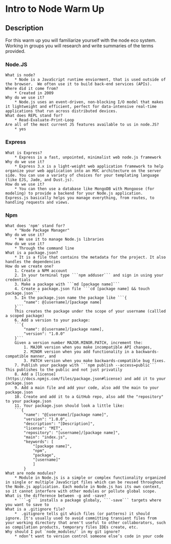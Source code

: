 # Intro to Node Warm Up

## Description

For this warm up you will familiarize yourself with the node eco system. Working in groups you will research and write summaries of the terms provided.

### Node.JS

    What is node?
        * Node is a JavaScript runtime enviorment, that is used outside of the browser.  We often use it to build back-end services (APIs).
    Where did it come from?
        * Created in 2009
    Why do we use it?
        * Node.js uses an event-driven, non-blocking I/O model that makes it lightweight and efficient, perfect for data-intensive real-time applications that run across distributed devices.
    What does REPL stand for?
        * Read-Evaluate-Print-Loop
    Are all of the most current JS features available to us in node.JS?
        * yes
### Express

    What is Express?
        * Express is a fast, unpointed, minimalist web node.js framework
    Why do we use it?
        * Express 3.x is a light-weight web application framework to help organize your web application into an MVC architecture on the server side. You can use a variety of choices for your templating language (like EJS, Jade, and Dust.js).
    How do we use it?
        * You can then use a database like MongoDB with Mongoose (for modeling) to provide a backend for your Node.js application. Express.js basically helps you manage everything, from routes, to handling requests and views.
### Npm

    What does 'npm' stand for?
        * "Node Package Manager"
    Why do we use it?
        * We use it to manage Node.js libraries
    How do we use it?
        * Through the command line
    What is a package.json?
        * It is a file that contains the metadata for the project. It also handles the dependencies
    How do we create one?
        1. Create a NPM account 
        2. In your terminal type ```npm adduser``` and sign in using your credentials
        3. Make a package with ```md [package name]```
        4. Create a package.json file ```cd [package name] && touch package.json```
        5. In the package.json name the package like ```{
            "name": @[username]/[package name]
        }``` 
        This creates the package under the scope of your username (callled a scoped package)
        6. Add a version to your package: 
        ```{
            "name": @[username]/[package name],
            "version": "1.0.0"
        }```
        Given a version number MAJOR.MINOR.PATCH, increment the:
            1. MAJOR version when you make incompatible API changes,
            2. MINOR version when you add functionality in a backwards-compatible manner, and
            3. PATCH version when you make backwards-compatible bug fixes.
        7. Publish your package with ```npm publish --access=public``` This publishes to the public and not just privatily
        8. Add a [license](https://docs.npmjs.com/files/package.json#license) and add it to your package.json
        9. Add a main file and add your code, also add the main to your package.json
        10. Create and add it to a GitHub repo, also add the "repository" to your package.json
        11. Your package.json should look a little like: 
        ```{
            "name": "@[username]/[package name]",
            "version": "1.0.0",
            "description": "[Description]",
            "license": "MIT",
            "repository": "[username]/[package name]",
            "main": "index.js",
            "keywords": [
                "[package name]",
                "npm",
                "package",
                "[username]"
                ]
            }
    What are node modules?
        * Module in Node.js is a simple or complex functionality organized in single or multiple JavaScript files which can be reused throughout the Node.js application. Each module in Node.js has its own context, so it cannot interfere with other modules or pollute global scope.
    What is the difference between -g and -save?
        * ```-g``` installs a package globaly, ```-save``` targets where you want to save to 
    What is a .gitignore file?
        *  .gitignore tells git which files (or patterns) it should ignore. It's usually used to avoid committing transient files from your working directory that aren't useful to other collaborators, such as compilation products, temporary files IDEs create, etc.
    Why should I put `node_modules/` in my git ignore?
        * ndon’t want to version control someone else’s code in your code